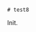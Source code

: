                                                                                                                                                                                                                                                                                                                                                                                                                                                                                                                                                                                              # test8

Init.
